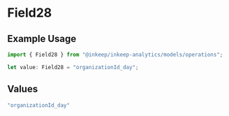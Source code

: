 # Field28

## Example Usage

```typescript
import { Field28 } from "@inkeep/inkeep-analytics/models/operations";

let value: Field28 = "organizationId_day";
```

## Values

```typescript
"organizationId_day"
```
